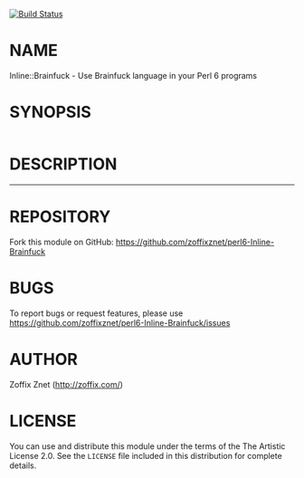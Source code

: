 [![Build Status](https://travis-ci.org/zoffixznet/perl6-Inline-Brainfuck.svg)](https://travis-ci.org/zoffixznet/perl6-Inline-Brainfuck)

# NAME

Inline::Brainfuck - Use Brainfuck language in your Perl 6 programs

# SYNOPSIS

```perl6
```

# DESCRIPTION

----

# REPOSITORY

Fork this module on GitHub:
https://github.com/zoffixznet/perl6-Inline-Brainfuck

# BUGS

To report bugs or request features, please use
https://github.com/zoffixznet/perl6-Inline-Brainfuck/issues

# AUTHOR

Zoffix Znet (http://zoffix.com/)

# LICENSE

You can use and distribute this module under the terms of the
The Artistic License 2.0. See the `LICENSE` file included in this
distribution for complete details.
